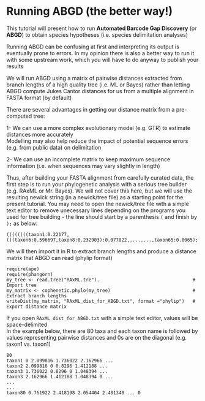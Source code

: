 # Running ABGD (the better way!)

This tutorial will present how to run **Automated Barcode Gap Discovery** (or **ABGD**) to obtain species hypotheses (i.e. species delimitation analyses)

Running ABGD can be confusing at first and interpreting its output is eventually prone to errors. In my opinion there is also a better way to run it with some upstream work, which you will have to do anyway to publish your results

We will run ABGD using a matrix of pairwise distances extracted from branch lengths of a high quality tree (i.e. ML or Bayes) rather than letting ABGD compute Jukes Cantor distances for us from a multiple alignment in FASTA format (by default)

There are several advantages in getting our distance matrix from a pre-computed tree:

1- We can use a more complex evolutionary model (e.g. GTR) to estimate distances more accurately<br/>
Modelling may also help reduce the impact of potential sequence errors (e.g. from public data) on delimitation

2- We can use an incomplete matrix to keep maximum sequence information (i.e. when sequences may vary slightly in length)

Thus, after building your FASTA alignment from carefully curated data, the first step is to run your phylogenetic analysis with a serious tree builder (e.g. RAxML or Mr. Bayes). We will not cover this here, but we will use the resulting newick string (in a newick/tree file) as a starting point for the present tutorial. You may need to open the newick/tree file with a simple text editor to remove unecessary lines depending on the programs you used for tree building - the line should start by a parenthesis ```(``` and finish by ```);``` as below:

```
((((((((taxon1:0.22177,(((taxon6:0.596697,taxon8:0.232903):0.077822,........,taxon65:0.0065);
```

We will then import it in R to extract branch lengths and produce a distance matrix that ABGD can read (phylip format)<br/>
 
```
require(ape)
require(phangorn)
my_tree <- read.tree("RAxML.tre").                                  # Import tree
my_matrix <- cophenetic.phylo(my_tree)                              # Extract branch lengths
writeDist(my_matrix, "RAxML_dist_for_ABGD.txt", format ="phylip")   # Export distance matrix
```

If you open ```RAxML_dist_for_ABGD.txt``` with a simple text editor, values will be space-delimited<br/>
In the example below, there are 80 taxa and each taxon name is followed by values representing pairwise distances and 0s are on the diagonal (e.g. taxon1 vs. taxon1)

```
80 
taxon1 0 2.099816 1.736022 2.162966 ...
taxon2 2.099816 0 0.8296 1.412188 ...
taxon3 1.736022 0.8296 0 1.048394 ...
taxon3 2.162966 1.412188 1.048394 0 ...
...
...
taxon80 0.761922 2.418198 2.054404 2.481348 ... 0
```




